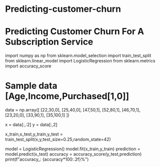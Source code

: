 # Predicting-customer-churn
# Predicting Customer Churn For A Subscription Service
import numpy as np
from sklearn.model_selection import train_test_split
from sklearn.linear_model import LogisticRegression
from sklearn.metrics import accuracy_score

# Sample data [Age,Income,Purchased[1,0]]
data = np.array([
    [22,30,0],
    [25,40,0],
    [47,50,1],
    [52,80,1],
    [46,70,1],
    [23,20,0],
    [33,90,1],
    [35,100,1]
    ])

x = data[:,:2]
y = data[:,2]

x_train,x_test,y_train,y_test = train_test_split(x,y,test_size=0.25,random_state=42)

model = LogisticRegression()
model.fit(x_train,y_train)
prediction = model.predict(x_test)
accuracy = accuracy_score(y_test,prediction)
print(f"accuracy_: {accuracy*100:.2f}%")
